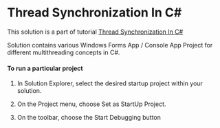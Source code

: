# Thread Synchronization In C#


This solution is a part of tutorial [Thread Synchronization In C#](https://kudchikarsk.github.io/thread-synchronization-in-csharp/index.html)


Solution contains various Windows Forms App / Console App Project for different multithreading concepts in C#.


#### To run a particular project

  1. In Solution Explorer, select the desired startup project within your solution.

  2. On the Project menu, choose Set as StartUp Project.

  3. On the toolbar, choose the Start Debugging button